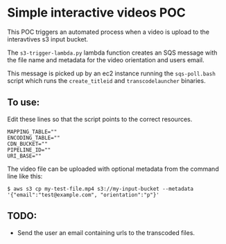 # Simple interactive videos POC

This POC triggers an automated process when a video is upload to the interavtives s3 input bucket.

The `s3-trigger-lambda.py` lambda function creates an SQS message with the file name and metadata for the video orientation and users email.

This message is picked up by an ec2 instance running the `sqs-poll.bash` script which runs the `create_titleid` and `transcodelauncher` binaries.

## To use:
Edit these lines so that the script points to the correct resources.
```AWS_S3_BUCKET=""
MAPPING_TABLE=""
ENCODING_TABLE=""
CDN_BUCKET=""
PIPELINE_ID=""
URI_BASE=""
```

The video file can be uploaded with optional metadata from the command line like this:
```
$ aws s3 cp my-test-file.mp4 s3://my-input-bucket --metadata '{"email":"test@example.com", "orientation":"p"}'
```


## TODO:

- Send the user an email containing urls to the transcoded files.




